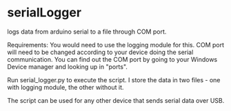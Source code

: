 # serialLogger
logs data from arduino serial to a file through COM port.

Requirements:
You would need to use the logging module for this. COM port will need to be changed according to your device doing the serial communication.
You can find out the COM port by going to your Windows Device manager and looking up in "ports".


Run serial_logger.py to execute the script. I store the data in two files - one with logging module, the other without it. 


The script can be used for any other device that sends serial data over USB. 
